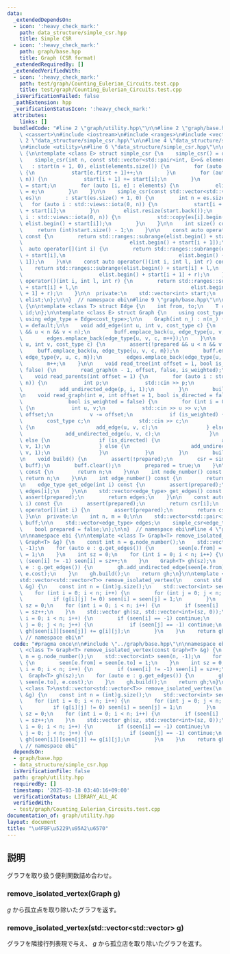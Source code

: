 ```yaml
---
data:
  _extendedDependsOn:
  - icon: ':heavy_check_mark:'
    path: data_structure/simple_csr.hpp
    title: Simple CSR
  - icon: ':heavy_check_mark:'
    path: graph/base.hpp
    title: Graph (CSR format)
  _extendedRequiredBy: []
  _extendedVerifiedWith:
  - icon: ':heavy_check_mark:'
    path: test/graph/Counting_Eulerian_Circuits.test.cpp
    title: test/graph/Counting_Eulerian_Circuits.test.cpp
  _isVerificationFailed: false
  _pathExtension: hpp
  _verificationStatusIcon: ':heavy_check_mark:'
  attributes:
    links: []
  bundledCode: "#line 2 \"graph/utility.hpp\"\n\n#line 2 \"graph/base.hpp\"\n\n#include\
    \ <cassert>\n#include <iostream>\n#include <ranges>\n#include <vector>\n\n#line\
    \ 2 \"data_structure/simple_csr.hpp\"\n\n#line 4 \"data_structure/simple_csr.hpp\"\
    \n#include <utility>\n#line 6 \"data_structure/simple_csr.hpp\"\n\nnamespace ebi\
    \ {\n\ntemplate <class E> struct simple_csr {\n    simple_csr() = default;\n\n\
    \    simple_csr(int n, const std::vector<std::pair<int, E>>& elements)\n     \
    \   : start(n + 1, 0), elist(elements.size()) {\n        for (auto e : elements)\
    \ {\n            start[e.first + 1]++;\n        }\n        for (auto i : std::views::iota(0,\
    \ n)) {\n            start[i + 1] += start[i];\n        }\n        auto counter\
    \ = start;\n        for (auto [i, e] : elements) {\n            elist[counter[i]++]\
    \ = e;\n        }\n    }\n\n    simple_csr(const std::vector<std::vector<E>>&\
    \ es)\n        : start(es.size() + 1, 0) {\n        int n = es.size();\n     \
    \   for (auto i : std::views::iota(0, n)) {\n            start[i + 1] = (int)es[i].size()\
    \ + start[i];\n        }\n        elist.resize(start.back());\n        for (auto\
    \ i : std::views::iota(0, n)) {\n            std::copy(es[i].begin(), es[i].end(),\
    \ elist.begin() + start[i]);\n        }\n    }\n\n    int size() const {\n   \
    \     return (int)start.size() - 1;\n    }\n\n    const auto operator[](int i)\
    \ const {\n        return std::ranges::subrange(elist.begin() + start[i],\n  \
    \                                   elist.begin() + start[i + 1]);\n    }\n  \
    \  auto operator[](int i) {\n        return std::ranges::subrange(elist.begin()\
    \ + start[i],\n                                     elist.begin() + start[i +\
    \ 1]);\n    }\n\n    const auto operator()(int i, int l, int r) const {\n    \
    \    return std::ranges::subrange(elist.begin() + start[i] + l,\n            \
    \                         elist.begin() + start[i + 1] + r);\n    }\n    auto\
    \ operator()(int i, int l, int r) {\n        return std::ranges::subrange(elist.begin()\
    \ + start[i] + l,\n                                     elist.begin() + start[i\
    \ + 1] + r);\n    }\n\n  private:\n    std::vector<int> start;\n    std::vector<E>\
    \ elist;\n};\n\n}  // namespace ebi\n#line 9 \"graph/base.hpp\"\n\nnamespace ebi\
    \ {\n\ntemplate <class T> struct Edge {\n    int from, to;\n    T cost;\n    int\
    \ id;\n};\n\ntemplate <class E> struct Graph {\n    using cost_type = E;\n   \
    \ using edge_type = Edge<cost_type>;\n\n    Graph(int n_) : n(n_) {}\n\n    Graph()\
    \ = default;\n\n    void add_edge(int u, int v, cost_type c) {\n        assert(!prepared\
    \ && u < n && v < n);\n        buff.emplace_back(u, edge_type{u, v, c, m});\n\
    \        edges.emplace_back(edge_type{u, v, c, m++});\n    }\n\n    void add_undirected_edge(int\
    \ u, int v, cost_type c) {\n        assert(!prepared && u < n && v < n);\n   \
    \     buff.emplace_back(u, edge_type{u, v, c, m});\n        buff.emplace_back(v,\
    \ edge_type{v, u, c, m});\n        edges.emplace_back(edge_type{u, v, c, m});\n\
    \        m++;\n    }\n\n    void read_tree(int offset = 1, bool is_weighted =\
    \ false) {\n        read_graph(n - 1, offset, false, is_weighted);\n    }\n\n\
    \    void read_parents(int offset = 1) {\n        for (auto i : std::views::iota(1,\
    \ n)) {\n            int p;\n            std::cin >> p;\n            p -= offset;\n\
    \            add_undirected_edge(p, i, 1);\n        }\n        build();\n    }\n\
    \n    void read_graph(int e, int offset = 1, bool is_directed = false,\n     \
    \               bool is_weighted = false) {\n        for (int i = 0; i < e; i++)\
    \ {\n            int u, v;\n            std::cin >> u >> v;\n            u -=\
    \ offset;\n            v -= offset;\n            if (is_weighted) {\n        \
    \        cost_type c;\n                std::cin >> c;\n                if (is_directed)\
    \ {\n                    add_edge(u, v, c);\n                } else {\n      \
    \              add_undirected_edge(u, v, c);\n                }\n            }\
    \ else {\n                if (is_directed) {\n                    add_edge(u,\
    \ v, 1);\n                } else {\n                    add_undirected_edge(u,\
    \ v, 1);\n                }\n            }\n        }\n        build();\n    }\n\
    \n    void build() {\n        assert(!prepared);\n        csr = simple_csr<edge_type>(n,\
    \ buff);\n        buff.clear();\n        prepared = true;\n    }\n\n    int size()\
    \ const {\n        return n;\n    }\n\n    int node_number() const {\n       \
    \ return n;\n    }\n\n    int edge_number() const {\n        return m;\n    }\n\
    \n    edge_type get_edge(int i) const {\n        assert(prepared);\n        return\
    \ edges[i];\n    }\n\n    std::vector<edge_type> get_edges() const {\n       \
    \ assert(prepared);\n        return edges;\n    }\n\n    const auto operator[](int\
    \ i) const {\n        assert(prepared);\n        return csr[i];\n    }\n    auto\
    \ operator[](int i) {\n        assert(prepared);\n        return csr[i];\n   \
    \ }\n\n  private:\n    int n, m = 0;\n\n    std::vector<std::pair<int, edge_type>>\
    \ buff;\n\n    std::vector<edge_type> edges;\n    simple_csr<edge_type> csr;\n\
    \    bool prepared = false;\n};\n\n}  // namespace ebi\n#line 4 \"graph/utility.hpp\"\
    \n\nnamespace ebi {\n\ntemplate <class T> Graph<T> remove_isolated_vertex(const\
    \ Graph<T> &g) {\n    const int n = g.node_number();\n    std::vector<int> seen(n,\
    \ -1);\n    for (auto e : g.get_edges()) {\n        seen[e.from] = seen[e.to]\
    \ = 1;\n    }\n    int sz = 0;\n    for (int i = 0; i < n; i++) {\n        if\
    \ (seen[i] != -1) seen[i] = sz++;\n    }\n    Graph<T> gh(sz);\n    for (auto\
    \ e : g.get_edges()) {\n        gh.add_undirected_edge(seen[e.from], seen[e.to],\
    \ e.cost);\n    }\n    gh.build();\n    return gh;\n}\n\ntemplate <class T>\n\
    std::vector<std::vector<T>> remove_isolated_vertex(\n    const std::vector<std::vector<T>>\
    \ &g) {\n    const int n = (int)g.size();\n    std::vector<int> seen(n, -1);\n\
    \    for (int i = 0; i < n; i++) {\n        for (int j = 0; j < n; j++) {\n  \
    \          if (g[i][j] != 0) seen[i] = seen[j] = 1;\n        }\n    }\n    int\
    \ sz = 0;\n    for (int i = 0; i < n; i++) {\n        if (seen[i] != -1) seen[i]\
    \ = sz++;\n    }\n    std::vector gh(sz, std::vector<int>(sz, 0));\n    for (int\
    \ i = 0; i < n; i++) {\n        if (seen[i] == -1) continue;\n        for (int\
    \ j = 0; j < n; j++) {\n            if (seen[j] == -1) continue;\n           \
    \ gh[seen[i]][seen[j]] += g[i][j];\n        }\n    }\n    return gh;\n}\n\n} \
    \ // namespace ebi\n"
  code: "#pragma once\n\n#include \"../graph/base.hpp\"\n\nnamespace ebi {\n\ntemplate\
    \ <class T> Graph<T> remove_isolated_vertex(const Graph<T> &g) {\n    const int\
    \ n = g.node_number();\n    std::vector<int> seen(n, -1);\n    for (auto e : g.get_edges())\
    \ {\n        seen[e.from] = seen[e.to] = 1;\n    }\n    int sz = 0;\n    for (int\
    \ i = 0; i < n; i++) {\n        if (seen[i] != -1) seen[i] = sz++;\n    }\n  \
    \  Graph<T> gh(sz);\n    for (auto e : g.get_edges()) {\n        gh.add_undirected_edge(seen[e.from],\
    \ seen[e.to], e.cost);\n    }\n    gh.build();\n    return gh;\n}\n\ntemplate\
    \ <class T>\nstd::vector<std::vector<T>> remove_isolated_vertex(\n    const std::vector<std::vector<T>>\
    \ &g) {\n    const int n = (int)g.size();\n    std::vector<int> seen(n, -1);\n\
    \    for (int i = 0; i < n; i++) {\n        for (int j = 0; j < n; j++) {\n  \
    \          if (g[i][j] != 0) seen[i] = seen[j] = 1;\n        }\n    }\n    int\
    \ sz = 0;\n    for (int i = 0; i < n; i++) {\n        if (seen[i] != -1) seen[i]\
    \ = sz++;\n    }\n    std::vector gh(sz, std::vector<int>(sz, 0));\n    for (int\
    \ i = 0; i < n; i++) {\n        if (seen[i] == -1) continue;\n        for (int\
    \ j = 0; j < n; j++) {\n            if (seen[j] == -1) continue;\n           \
    \ gh[seen[i]][seen[j]] += g[i][j];\n        }\n    }\n    return gh;\n}\n\n} \
    \ // namespace ebi"
  dependsOn:
  - graph/base.hpp
  - data_structure/simple_csr.hpp
  isVerificationFile: false
  path: graph/utility.hpp
  requiredBy: []
  timestamp: '2025-03-18 03:40:16+09:00'
  verificationStatus: LIBRARY_ALL_AC
  verifiedWith:
  - test/graph/Counting_Eulerian_Circuits.test.cpp
documentation_of: graph/utility.hpp
layout: document
title: "\u4FBF\u5229\u95A2\u6570"
---
```


## 説明

グラフを取り扱う便利関数詰め合わせ。

### remove_isolated_vertex(Graph<T> g)

$g$ から孤立点を取り除いたグラフを返す。

### remove_isolated_vertex(std::vector<std::vector<int>> g)

グラフを隣接行列表現で与え、 $g$ から孤立店を取り除いたグラフを返す。